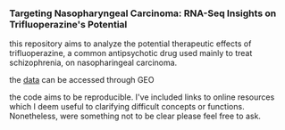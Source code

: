 ### Targeting Nasopharyngeal Carcinoma: RNA-Seq Insights on Trifluoperazine's Potential

this repository aims to analyze the potential therapeutic effects of trifluoperazine, a common antipsychotic drug used mainly to treat schizophrenia, on nasopharingeal carcinoma. 

the [data](https://www.ncbi.nlm.nih.gov/geo/query/acc.cgi?acc=GSE192860) can be accessed through GEO

the code aims to be reproducible. I've included links to online resources which I deem useful to clarifying difficult concepts or functions. Nonetheless, were something not to be clear please feel free to ask.
